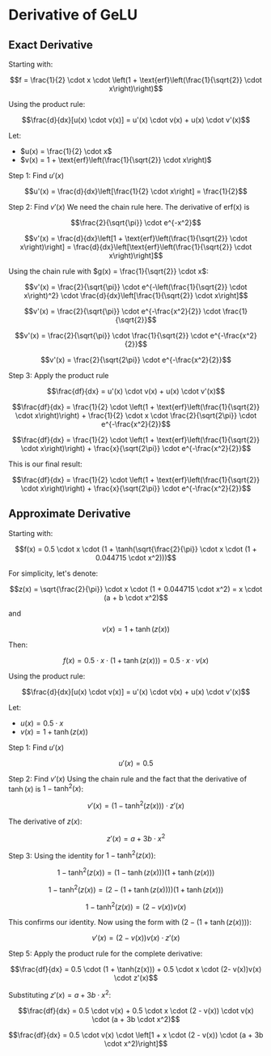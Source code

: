 # Derivative of GeLU

## Exact Derivative

Starting with:

$$f = \frac{1}{2} \cdot x \cdot \left(1 + \text{erf}\left(\frac{1}{\sqrt{2}} \cdot x\right)\right)$$

Using the product rule: 

$$\frac{d}{dx}[u(x) \cdot v(x)] = u'(x) \cdot v(x) + u(x) \cdot v'(x)$$

Let:

- $u(x) = \frac{1}{2} \cdot x$
- $v(x) = 1 + \text{erf}\left(\frac{1}{\sqrt{2}} \cdot x\right)$

Step 1: Find $u'(x)$

$$u'(x) = \frac{d}{dx}\left[\frac{1}{2} \cdot x\right] = \frac{1}{2}$$

Step 2: Find $v'(x)$
We need the chain rule here. The derivative of erf(x) is 

$$\frac{2}{\sqrt{\pi}} \cdot e^{-x^2}$$

$$v'(x) = \frac{d}{dx}\left[1 + \text{erf}\left(\frac{1}{\sqrt{2}} \cdot x\right)\right] = \frac{d}{dx}\left[\text{erf}\left(\frac{1}{\sqrt{2}} \cdot x\right)\right]$$

Using the chain rule with $g(x) = \frac{1}{\sqrt{2}} \cdot x$:

$$v'(x) = \frac{2}{\sqrt{\pi}} \cdot e^{-\left(\frac{1}{\sqrt{2}} \cdot x\right)^2} \cdot \frac{d}{dx}\left[\frac{1}{\sqrt{2}} \cdot x\right]$$

$$v'(x) = \frac{2}{\sqrt{\pi}} \cdot e^{-\frac{x^2}{2}} \cdot \frac{1}{\sqrt{2}}$$

$$v'(x) = \frac{2}{\sqrt{\pi}} \cdot \frac{1}{\sqrt{2}} \cdot e^{-\frac{x^2}{2}}$$

$$v'(x) = \frac{2}{\sqrt{2\pi}} \cdot e^{-\frac{x^2}{2}}$$

Step 3: Apply the product rule

$$\frac{df}{dx} = u'(x) \cdot v(x) + u(x) \cdot v'(x)$$

$$\frac{df}{dx} = \frac{1}{2} \cdot \left(1 + \text{erf}\left(\frac{1}{\sqrt{2}} \cdot x\right)\right) + \frac{1}{2} \cdot x \cdot \frac{2}{\sqrt{2\pi}} \cdot e^{-\frac{x^2}{2}}$$

$$\frac{df}{dx} = \frac{1}{2} \cdot \left(1 + \text{erf}\left(\frac{1}{\sqrt{2}} \cdot x\right)\right) + \frac{x}{\sqrt{2\pi}} \cdot e^{-\frac{x^2}{2}}$$

This is our final result:

$$\frac{df}{dx} = \frac{1}{2} \cdot \left(1 + \text{erf}\left(\frac{1}{\sqrt{2}} \cdot x\right)\right) + \frac{x}{\sqrt{2\pi}} \cdot e^{-\frac{x^2}{2}}$$


## Approximate Derivative

Starting with:

$$f(x) = 0.5 \cdot x \cdot (1 + \tanh(\sqrt{\frac{2}{\pi}} \cdot x \cdot (1 + 0.044715 \cdot x^2)))$$

For simplicity, let's denote:

$$z(x) = \sqrt{\frac{2}{\pi}} \cdot x \cdot (1 + 0.044715 \cdot x^2) = x \cdot (a + b \cdot x^2)$$

and 

$$v(x) = 1 + \tanh(z(x))$$

Then:

$$f(x) = 0.5 \cdot x \cdot (1 + \tanh(z(x))) = 0.5 \cdot x \cdot v(x)$$

Using the product rule: 

$$\frac{d}{dx}[u(x) \cdot v(x)] = u'(x) \cdot v(x) + u(x) \cdot v'(x)$$

Let:
- $u(x) = 0.5 \cdot x$
- $v(x) = 1 + \tanh(z(x))$

Step 1: Find $u'(x)$

$$u'(x) = 0.5$$

Step 2: Find $v'(x)$
Using the chain rule and the fact that the derivative of $\tanh(x)$ is $1 - \tanh^2(x)$:

$$v'(x) = (1 - \tanh^2(z(x))) \cdot z'(x)$$

The derivative of $z(x)$:

$$z'(x) = a + 3b \cdot x^2$$

Step 3: Using the identity for $1 - \tanh^2(z(x))$:

$$1 - \tanh^2(z(x)) = (1 - \tanh(z(x)))(1 + \tanh(z(x)))$$

$$1 - \tanh^2(z(x)) = (2 - (1 + \tanh(z(x))))(1 + \tanh(z(x)))$$

$$1 - \tanh^2(z(x)) = (2- v(x))v(x)$$

This confirms our identity. Now using the form with $(2 - (1 + \tanh(z(x))))$:

$$v'(x) = (2- v(x))v(x) \cdot z'(x)$$

Step 5: Apply the product rule for the complete derivative:

$$\frac{df}{dx} = 0.5 \cdot (1 + \tanh(z(x))) + 0.5 \cdot x \cdot (2- v(x))v(x) \cdot z'(x)$$

Substituting $z'(x) = a + 3b \cdot x^2$:

$$\frac{df}{dx} = 0.5 \cdot v(x) + 0.5 \cdot x \cdot (2 - v(x)) \cdot v(x) \cdot (a + 3b \cdot x^2)$$

$$\frac{df}{dx} = 0.5 \cdot v(x) \cdot \left[1 + x \cdot (2 - v(x)) \cdot (a + 3b \cdot x^2)\right]$$

